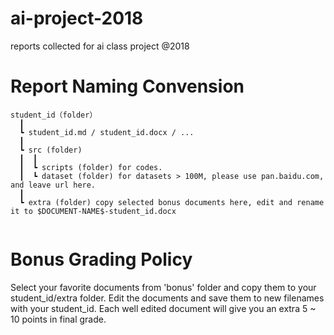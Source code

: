 # ai-project-2018
reports collected for ai class project @2018

# Report Naming Convension
```
student_id（folder）  
  ┃
  ┗ student_id.md / student_id.docx / ...  
  ┃
  ┗ src (folder)
  ┃  ┃
  ┃  ┗ scripts (folder) for codes.
  ┃  ┗ dataset (folder) for datasets > 100M, please use pan.baidu.com, and leave url here.
  ┃
  ┗ extra (folder) copy selected bonus documents here, edit and rename it to $DOCUMENT-NAME$-student_id.docx
  
```
# Bonus Grading Policy

Select your favorite documents from 'bonus' folder and copy them to your student_id/extra folder. Edit the documents and save them to new filenames with your student_id. Each well edited document will give you an extra 5 ~ 10 points in final grade. 
